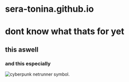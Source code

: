 # sera-tonina.github.io
# dont know what thats for yet
## this aswell
### and this especially
![cyberpunk netrunner symbol.](https://static.wikia.nocookie.net/cyberpunk/images/c/c5/Attribute_Intelligence.png/revision/latest?cb=20230927115015)
